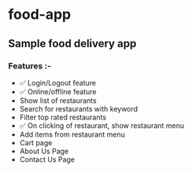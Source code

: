# food-app

## Sample food delivery app

### Features :-

- ✅ Login/Logout feature
- ✅ Online/offline feature
- Show list of restaurants
- Search for restaurants with keyword
- Filter top rated restaurants
- ✅ On clicking of restaurant, show restaurant menu
- Add items from restaurant menu
- Cart page
- About Us Page
- Contact Us Page
